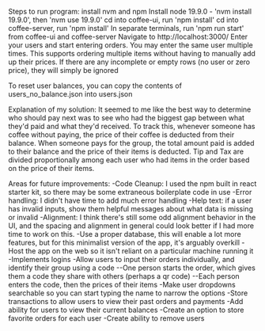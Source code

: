 Steps to run program:
install nvm and npm
Install node 19.9.0 - 'nvm install 19.9.0', then 'nvm use 19.9.0'
cd into coffee-ui, run 'npm install'
cd into coffee-server, run 'npm install'
In separate terminals, run 'npm run start' from coffee-ui and coffee-server
Navigate to http://localhost:3000/
Enter your users and start entering orders. 
You may enter the same user multiple times.
This supports ordering multiple items without having to manually add up their prices.
If there are any incomplete or empty rows (no user or zero price), they will simply be ignored

To reset user balances, you can copy the contents of users_no_balance.json into users.json

Explanation of my solution:
It seemed to me like the best way to determine who should pay next was to see who had the biggest gap between what they'd paid and what they'd received.
To track this, whenever someone has coffee without paying, the price of their coffee is deducted from their balance.
When someone pays for the group, the total amount paid is added to their balance and the price of their items is deducted.
Tip and Tax are divided proportionally among each user who had items in the order based on the price of their items.


Areas for future improvements:
-Code Cleanup: I used the npm built in react starter kit, so there may be some extraneous boilerplate code in use
-Error handling: I didn't have time to add much error handling
-Help text: if a user has invalid inputs, show them helpful messages about what data is missing or invalid
-Alignment: I think there's still some odd alignment behavior in the UI, and the spacing and alignment in general could look better if I had more time to work on this.
-Use a proper database, this will enable a lot more features, but for this minimalist version of the app, it's arguably overkill
-Host the app on the web so it isn't reliant on a particular machine running it
-Implements logins
-Allow users to input their orders individually, and identify their group using a code
--One person starts the order, which gives them a code they share with others (perhaps a qr code)
--Each person enters the code, then the prices of their items
-Make user dropdowns searchable so you can start typing the name to narrow the options
-Store transactions to allow users to view their past orders and payments
-Add ability for users to view their current balances
-Create an option to store favorite orders for each user
-Create ability to remove users
